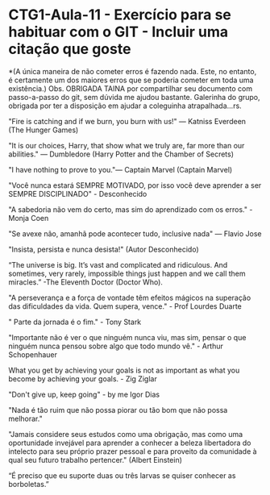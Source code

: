 # CTG1-Aula-11 - Exercício para se habituar com o GIT - Incluir uma citação que goste

\*(A única maneira de não cometer erros é fazendo nada. Este, no entanto, é certamente um dos maiores erros que se poderia cometer em toda uma existência.)
Obs. OBRIGADA TAINA por compartilhar seu documento com passo-a-passo do git, sem dúvida me ajudou bastante. Galerinha do grupo, obrigada por ter a disposição em ajudar a coleguinha atrapalhada...rs.

"Fire is catching and if we burn, you burn with us!" ― Katniss Everdeen (The Hunger Games)

"It is our choices, Harry, that show what we truly are, far more than our abilities." ― Dumbledore (Harry Potter and the Chamber of Secrets)

"I have nothing to prove to you."― Captain Marvel (Captain Marvel)

"Você nunca estará SEMPRE MOTIVADO, por isso você deve aprender a ser SEMPRE DISCIPLINADO" - Desconhecido

"A sabedoria não vem do certo, mas sim do aprendizado com os erros." - Monja Coen

"Se avexe não, amanhã pode acontecer tudo, inclusive nada" ― Flavio Jose

"Insista, persista e nunca desista!" (Autor Desconhecido)

“The universe is big. It’s vast and complicated and ridiculous. And sometimes, very rarely, impossible things just happen and we call them miracles.” -The Eleventh Doctor (Doctor Who).

"A perseverança e a força de vontade têm efeitos mágicos na superação das dificuldades da vida. Quem supera, vence." - Prof Lourdes Duarte

" Parte da jornada é o fim." - Tony Stark

"Importante não é ver o que ninguém nunca viu, mas sim, pensar o que ninguém nunca pensou sobre algo que todo mundo vê." - Arthur Schopenhauer

What you get by achieving your goals is not as important as what you become by achieving your goals. - Zig Ziglar


"Don't give up, keep going" - by me Igor Dias

"Nada é tão ruim que não possa piorar ou tão bom que não possa melhorar."

"Jamais considere seus estudos como uma obrigação, mas como uma oportunidade invejável para aprender a conhecer a beleza libertadora do intelecto para seu próprio prazer pessoal e para proveito da comunidade à qual seu futuro trabalho pertencer." (Albert Einstein)

“É preciso que eu suporte duas ou três larvas se quiser conhecer as borboletas.”

